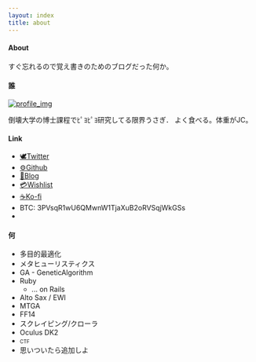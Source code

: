 ```yaml
---
layout: index
title: about
---
```


#### About
すぐ忘れるので覚え書きのためのブログだった何か。

#### 誰

[![profile_img](https://avatars.githubusercontent.com/u/9674834?s=96&v=4)](https://twitter.com/Ranats85)

倒壊大学の博士課程でﾋﾟﾖﾋﾟﾖ研究してる限界うさぎ．
よく食べる。体重がJC。

#### Link
- [🕊Twitter](https://twitter.com/Ranats85)
- [⚙Github](https://github.com/Ranats)
- [📘Blog](http://ranats.hatenablog.com)
- [💳Wishlist](http://www.amazon.co.jp/registry/wishlist/1YM9QBHU730RY)
- [☕Ko-fi](https://ko-fi.com/ranats)
- BTC: 3PVsqR1wU6QMwnW1TjaXuB2oRVSqjWkGSs
- 
#### 何
- 多目的最適化
- メタヒューリスティクス
- GA - GeneticAlgorithm
- Ruby
    - ... on Rails
- Alto Sax / EWI
- MTGA
- FF14
- スクレイピング/クローラ
- Oculus DK2
- <font size=1.2em>CTF</font>
- 思いついたら追加しよ
